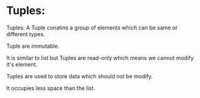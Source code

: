 #  Tuples:

Tuples: A Tuple conatins a group of elements which can be same or different types.

Tuple are immutable.

It is similar to list but Tuples are read-only which means we cannot modify it's element.

Tuples are used to store data which should not be modify.

It occupies less space than the list.


